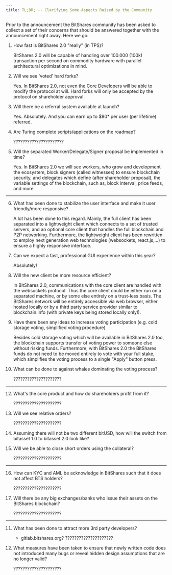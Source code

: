 ```yaml
---
title: TL;DR; -- Clarifying Some Aspects Raised by the Community
---
```


Prior to the announcement the BitShares community has been asked to collect a set of their concerns that should be
answered together with the announcement right away. Here we go:

1. How fast is BitShares 2.0 "really" (in TPS)?

   BitShares 2.0 will be capable of handling over 100.000 (100k) transaction per second on commodity hardware with
   parallel architectural optimizations in mind.

2. Will we see 'voted' hard forks?

   Yes. In BitShares 2.0, not even the Core Developers will be able to modify the protocol at will. Hard forks will only
   be accepted by the protocol on shareholder approval.

3. Will there be a referral system available at launch?

   Yes. Absolutely. And you can earn up to $80\* per user (per lifetime) referred.

4. Are Turing complete scripts/applications on the roadmap?

   ??????????????????????

5. Will the separated Worker/Delegate/Signer proposal be implemented in time?

   Yes. In BitShares 2.0 we will see workers, who grow and development the ecosystem, block signers (called witnesses)
   to ensure blockchain security, and delegates which define (after shareholder proposal), the variable settings of the
   blockchain, such as, block interval, price feeds, and more.

---

6. What has been done to stabilize the user interface and make it user friendly/more responsive?

   A lot has been done to this regard. Mainly, the full client has been separated into a lightweight client which
   connects to a set of trusted servers, and an optional core client that handles the full blockchain and P2P
   networking. Furthermore, the lightweight client has been rewritten to employ next generation web technologies
   (websockets, react.js,...) to ensure a highly responsive interface.

7. Can we expect a fast, professional GUI experience within this year?

   Absolutely!

8. Will the new client be more resource efficient?

   In BitShares 2.0, communications with the core client are handled with the websockets protocol. Thus the core client
   could be either run on a separated machine, or by some else entirely on a trust-less basis. The BitShares network
   will be entirely accessible via web browser, either hosted locally or by a third party service provider similar to
   blockchain.info (with private keys being stored locally only!).

9. Have there been any ideas to increase voting participation (e.g. cold storage voting, simplified voting procedure)

   Besides cold storage voting which will be available in BitShares 2.0 too, the blockchain supports transfer of voting
   power to someone else without risking funds. Furthermore, with BitShares 2.0 the BitShares funds do not need to be
   moved entirely to vote with your full stake, which simplifies the voting process to a single "Apply" button press.

10. What can be done to against whales dominating the voting process?

    ?????????????????????

---

12. What's the core product and how do shareholders profit from it?

    ?????????????????????

13. Will we see relative orders?

    ?????????????????????

14. Assuming there will not be two different bitUSD, how will the switch from bitasset 1.0 to bitasset 2.0 look like?
15. Will we be able to close short orders using the collateral?

    ?????????????????????

---

16. How can KYC and AML be acknowledge in BitShares such that it does not affect BTS holders?

    ?????????????????????

17. Will there be any big exchanges/banks who issue their assets on the BitShares blockchain?

    ?????????????????????

---

11. What has been done to attract more 3rd party developers?

    - gitlab.bitshares.org?
    ?????????????????????

18. What measures have been taken to ensure that newly written code does not introduced many bugs or reveal hidden
    design assumptions that are no longer valid?

    ?????????????????????
